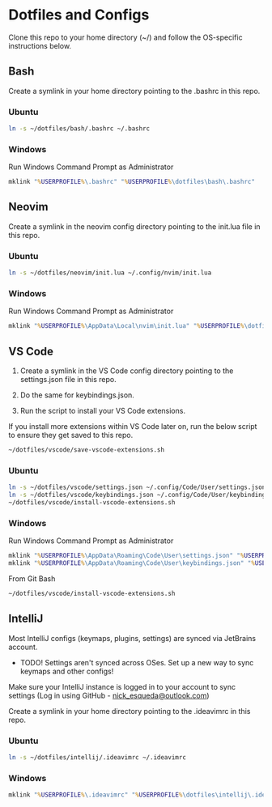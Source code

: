 # Dotfiles and Configs

Clone this repo to your home directory (~/) and follow the OS-specific instructions below.

## Bash

Create a symlink in your home directory pointing to the .bashrc in this repo.

### Ubuntu

```bash
ln -s ~/dotfiles/bash/.bashrc ~/.bashrc
```

### Windows

Run Windows Command Prompt as Administrator

```cmd
mklink "%USERPROFILE%\.bashrc" "%USERPROFILE%\dotfiles\bash\.bashrc"
```

## Neovim

Create a symlink in the neovim config directory pointing to the init.lua file in this repo.

### Ubuntu

```bash
ln -s ~/dotfiles/neovim/init.lua ~/.config/nvim/init.lua
```

### Windows

Run Windows Command Prompt as Administrator

```cmd
mklink "%USERPROFILE%\AppData\Local\nvim\init.lua" "%USERPROFILE%\dotfiles\neovim\init.lua"
```

## VS Code

1. Create a symlink in the VS Code config directory pointing to the settings.json file in this repo.

2. Do the same for keybindings.json.

3. Run the script to install your VS Code extensions.

If you install more extensions within VS Code later on, run the below script to ensure they get saved to this repo. 

```bash
~/dotfiles/vscode/save-vscode-extensions.sh
```

### Ubuntu

```bash
ln -s ~/dotfiles/vscode/settings.json ~/.config/Code/User/settings.json
ln -s ~/dotfiles/vscode/keybindings.json ~/.config/Code/User/keybindings.json
~/dotfiles/vscode/install-vscode-extensions.sh
```

### Windows

Run Windows Command Prompt as Administrator

```cmd
mklink "%USERPROFILE%\AppData\Roaming\Code\User\settings.json" "%USERPROFILE%\dotfiles\vscode\settings.json"
mklink "%USERPROFILE%\AppData\Roaming\Code\User\keybindings.json" "%USERPROFILE%\dotfiles\vscode\keybindings.json"
```

From Git Bash

```bash
~/dotfiles/vscode/install-vscode-extensions.sh
```

## IntelliJ

Most IntelliJ configs (keymaps, plugins, settings) are synced via JetBrains account.

- TODO! Settings aren't synced across OSes. Set up a new way to sync keymaps and other configs!

Make sure your IntelliJ instance is logged in to your account to sync settings (Log in using GitHub - nick_esqueda@outlook.com)

Create a symlink in your home directory pointing to the .ideavimrc in this repo.

### Ubuntu

```bash
ln -s ~/dotfiles/intellij/.ideavimrc ~/.ideavimrc
```

### Windows

```cmd
mklink "%USERPROFILE%\.ideavimrc" "%USERPROFILE%\dotfiles\intellij\.ideavimrc"
```

